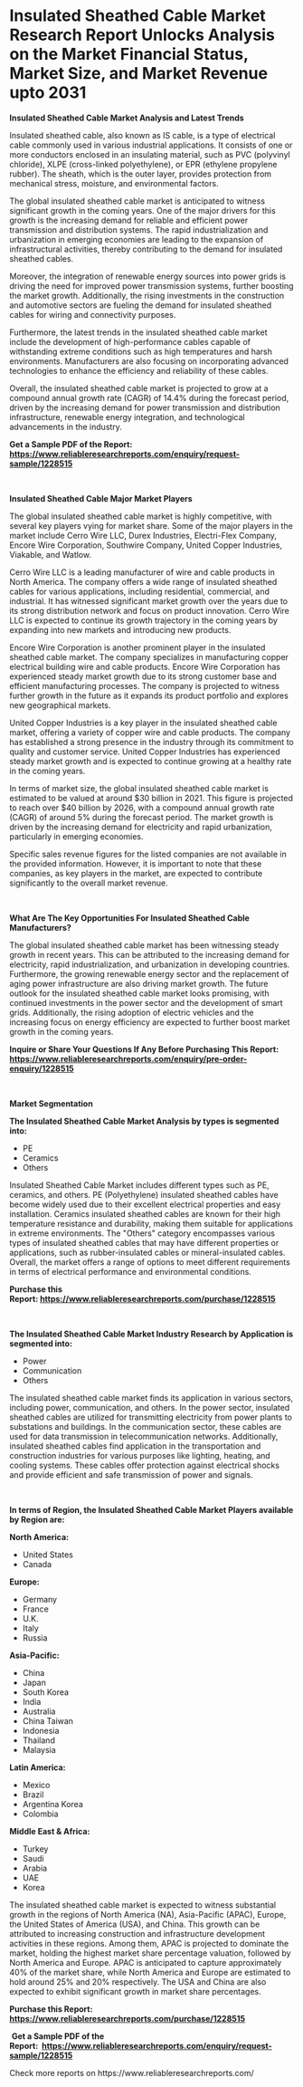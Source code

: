 <p><h1>Insulated Sheathed Cable Market Research Report Unlocks Analysis on the Market Financial Status, Market Size, and Market Revenue upto 2031</h1></p><p><strong>Insulated Sheathed Cable Market Analysis and Latest Trends</strong></p>
<p><p>Insulated sheathed cable, also known as IS cable, is a type of electrical cable commonly used in various industrial applications. It consists of one or more conductors enclosed in an insulating material, such as PVC (polyvinyl chloride), XLPE (cross-linked polyethylene), or EPR (ethylene propylene rubber). The sheath, which is the outer layer, provides protection from mechanical stress, moisture, and environmental factors.</p><p>The global insulated sheathed cable market is anticipated to witness significant growth in the coming years. One of the major drivers for this growth is the increasing demand for reliable and efficient power transmission and distribution systems. The rapid industrialization and urbanization in emerging economies are leading to the expansion of infrastructural activities, thereby contributing to the demand for insulated sheathed cables.</p><p>Moreover, the integration of renewable energy sources into power grids is driving the need for improved power transmission systems, further boosting the market growth. Additionally, the rising investments in the construction and automotive sectors are fueling the demand for insulated sheathed cables for wiring and connectivity purposes.</p><p>Furthermore, the latest trends in the insulated sheathed cable market include the development of high-performance cables capable of withstanding extreme conditions such as high temperatures and harsh environments. Manufacturers are also focusing on incorporating advanced technologies to enhance the efficiency and reliability of these cables.</p><p>Overall, the insulated sheathed cable market is projected to grow at a compound annual growth rate (CAGR) of 14.4% during the forecast period, driven by the increasing demand for power transmission and distribution infrastructure, renewable energy integration, and technological advancements in the industry.</p></p>
<p><strong>Get a Sample PDF of the Report:&nbsp; <a href="https://www.reliableresearchreports.com/enquiry/request-sample/1228515">https://www.reliableresearchreports.com/enquiry/request-sample/1228515</a></strong></p>
<p>&nbsp;</p>
<p><strong>Insulated Sheathed Cable Major Market Players</strong></p>
<p><p>The global insulated sheathed cable market is highly competitive, with several key players vying for market share. Some of the major players in the market include Cerro Wire LLC, Durex Industries, Electri-Flex Company, Encore Wire Corporation, Southwire Company, United Copper Industries, Viakable, and Watlow.</p><p>Cerro Wire LLC is a leading manufacturer of wire and cable products in North America. The company offers a wide range of insulated sheathed cables for various applications, including residential, commercial, and industrial. It has witnessed significant market growth over the years due to its strong distribution network and focus on product innovation. Cerro Wire LLC is expected to continue its growth trajectory in the coming years by expanding into new markets and introducing new products.</p><p>Encore Wire Corporation is another prominent player in the insulated sheathed cable market. The company specializes in manufacturing copper electrical building wire and cable products. Encore Wire Corporation has experienced steady market growth due to its strong customer base and efficient manufacturing processes. The company is projected to witness further growth in the future as it expands its product portfolio and explores new geographical markets.</p><p>United Copper Industries is a key player in the insulated sheathed cable market, offering a variety of copper wire and cable products. The company has established a strong presence in the industry through its commitment to quality and customer service. United Copper Industries has experienced steady market growth and is expected to continue growing at a healthy rate in the coming years.</p><p>In terms of market size, the global insulated sheathed cable market is estimated to be valued at around $30 billion in 2021. This figure is projected to reach over $40 billion by 2026, with a compound annual growth rate (CAGR) of around 5% during the forecast period. The market growth is driven by the increasing demand for electricity and rapid urbanization, particularly in emerging economies.</p><p>Specific sales revenue figures for the listed companies are not available in the provided information. However, it is important to note that these companies, as key players in the market, are expected to contribute significantly to the overall market revenue.</p></p>
<p>&nbsp;</p>
<p><strong>What Are The Key Opportunities For Insulated Sheathed Cable Manufacturers?</strong></p>
<p><p>The global insulated sheathed cable market has been witnessing steady growth in recent years. This can be attributed to the increasing demand for electricity, rapid industrialization, and urbanization in developing countries. Furthermore, the growing renewable energy sector and the replacement of aging power infrastructure are also driving market growth. The future outlook for the insulated sheathed cable market looks promising, with continued investments in the power sector and the development of smart grids. Additionally, the rising adoption of electric vehicles and the increasing focus on energy efficiency are expected to further boost market growth in the coming years.</p></p>
<p><strong>Inquire or Share Your Questions If Any Before Purchasing This Report: <a href="https://www.reliableresearchreports.com/enquiry/pre-order-enquiry/1228515">https://www.reliableresearchreports.com/enquiry/pre-order-enquiry/1228515</a></strong></p>
<p>&nbsp;</p>
<p><strong>Market Segmentation</strong></p>
<p><strong>The Insulated Sheathed Cable Market Analysis by types is segmented into:</strong></p>
<p><ul><li>PE</li><li>Ceramics</li><li>Others</li></ul></p>
<p><p>Insulated Sheathed Cable Market includes different types such as PE, ceramics, and others. PE (Polyethylene) insulated sheathed cables have become widely used due to their excellent electrical properties and easy installation. Ceramics insulated sheathed cables are known for their high temperature resistance and durability, making them suitable for applications in extreme environments. The "Others" category encompasses various types of insulated sheathed cables that may have different properties or applications, such as rubber-insulated cables or mineral-insulated cables. Overall, the market offers a range of options to meet different requirements in terms of electrical performance and environmental conditions.</p></p>
<p><strong>Purchase this Report:&nbsp;<a href="https://www.reliableresearchreports.com/purchase/1228515">https://www.reliableresearchreports.com/purchase/1228515</a></strong></p>
<p>&nbsp;</p>
<p><strong>The Insulated Sheathed Cable Market Industry Research by Application is segmented into:</strong></p>
<p><ul><li>Power</li><li>Communication</li><li>Others</li></ul></p>
<p><p>The insulated sheathed cable market finds its application in various sectors, including power, communication, and others. In the power sector, insulated sheathed cables are utilized for transmitting electricity from power plants to substations and buildings. In the communication sector, these cables are used for data transmission in telecommunication networks. Additionally, insulated sheathed cables find application in the transportation and construction industries for various purposes like lighting, heating, and cooling systems. These cables offer protection against electrical shocks and provide efficient and safe transmission of power and signals.</p></p>
<p>&nbsp;</p>
<p><strong>In terms of Region, the Insulated Sheathed Cable Market Players available by Region are:</strong></p>
<p>
    <p> <strong> North America: </strong>
        <ul>
            <li>United States</li>
            <li>Canada</li>
        </ul>
        </p> 
    <p> <strong> Europe: </strong>
        <ul>
            <li>Germany</li>
            <li>France</li>
            <li>U.K.</li>
            <li>Italy</li>
            <li>Russia</li>
        </ul>
        </p> 
    <p> <strong> Asia-Pacific: </strong>
        <ul>
            <li>China</li>
            <li>Japan</li>
            <li>South Korea</li>
            <li>India</li>
            <li>Australia</li>
            <li>China Taiwan</li>
            <li>Indonesia</li>
            <li>Thailand</li>
            <li>Malaysia</li>
        </ul>
        </p> 
    <p> <strong> Latin America: </strong>
        <ul>
            <li>Mexico</li>
            <li>Brazil</li>
            <li>Argentina Korea</li>
            <li>Colombia</li>
        </ul>
        </p> 
    <p> <strong> Middle East & Africa: </strong>
        <ul>
            <li>Turkey</li>
            <li>Saudi</li>
            <li>Arabia</li>
            <li>UAE</li>
            <li>Korea</li>
        </ul>
    </p>
    </p>
<p><p>The insulated sheathed cable market is expected to witness substantial growth in the regions of North America (NA), Asia-Pacific (APAC), Europe, the United States of America (USA), and China. This growth can be attributed to increasing construction and infrastructure development activities in these regions. Among them, APAC is projected to dominate the market, holding the highest market share percentage valuation, followed by North America and Europe. APAC is anticipated to capture approximately 40% of the market share, while North America and Europe are estimated to hold around 25% and 20% respectively. The USA and China are also expected to exhibit significant growth in market share percentages.</p></p>
<p><strong>Purchase this Report: <a href="https://www.reliableresearchreports.com/purchase/1228515">https://www.reliableresearchreports.com/purchase/1228515</a></strong></p>
<p>&nbsp;<strong>Get a Sample PDF of the Report:&nbsp;&nbsp;<a href="https://www.reliableresearchreports.com/enquiry/request-sample/1228515">https://www.reliableresearchreports.com/enquiry/request-sample/1228515</a></strong></p>
<p><strong></strong></p>
<p>Check more reports on https://www.reliableresearchreports.com/</p>